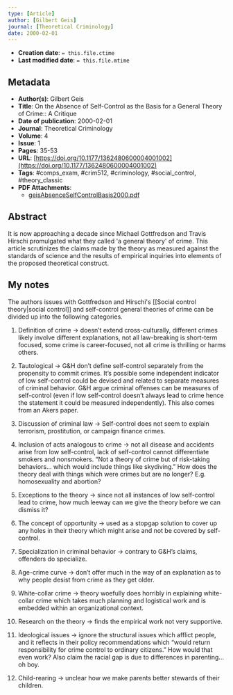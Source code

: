 ```yaml
---
type: [Article]
author: [Gilbert Geis]
journal: [Theoretical Criminology]
date: 2000-02-01
---
```


* **Creation date**: `= this.file.ctime`
* **Last modified date**: `= this.file.mtime`

## Metadata

* **Author(s)**: Gilbert Geis
* **Title**: On the Absence of Self-Control as the Basis for a General Theory of Crime:: A Critique
* **Date of publication**: 2000-02-01
* **Journal**: Theoretical Criminology
* **Volume**: 4
* **Issue**: 1
* **Pages**: 35-53
* **URL**: [https://doi.org/10.1177/1362480600004001002](https://doi.org/10.1177/1362480600004001002)
* **Tags**: #comps_exam, #crim512, #criminology, #social_control, #theory_classic
* **PDF Attachments**:
  * [geisAbsenceSelfControlBasis2000.pdf](zotero://open-pdf/library/items/ZNBG6RVH)

## Abstract

It is now approaching a decade since Michael Gottfredson and Travis Hirschi promulgated what they called 'a general theory' of crime. This article scrutinizes the claims made by the theory as measured against the standards of science and the results of empirical inquiries into elements of the proposed theoretical construct.

## My notes

The authors issues with Gottfredson and Hirschi's [[Social control theory|social control]] and self-control general theories of crime can be divided up into the following categories.

1. Definition of crime -> doesn’t extend cross-culturally, different crimes likely involve different explanations, not all law-breaking is short-term focused, some crime is career-focused, not all crime is thrilling or harms others.
   
2. Tautological -> G&H don’t define self-control separately from the propensity to commit crimes. It’s possible some independent indicator of low self-control could be devised and related to separate measures of criminal behavior. G&H argue criminal offenses can be measures of self-control (even if low self-control doesn’t always lead to crime hence the statement it could be measured independently). This also comes from an Akers paper.
   
3. Discussion of criminal law -> Self-control does not seem to explain terrorism, prostitution, or campaign finance crimes.
   
4. Inclusion of acts analogous to crime -> not all disease and accidents arise from low self-control, lack of self-control cannot differentiate smokers and nonsmokers. “Not a theory of crime but of risk-taking behaviors… which would include things like skydiving.” How does the theory deal with things which were crimes but are no longer? E.g. homosexuality and abortion?
   
5. Exceptions to the theory -> since not all instances of low self-control lead to crime, how much leeway can we give the theory before we can dismiss it?
   
6. The concept of opportunity -> used as a stopgap solution to cover up any holes in their theory which might arise and not be covered by self-control.
   
7. Specialization in criminal behavior -> contrary to G&H’s claims, offenders do specialize.
   
8. Age-crime curve -> don’t offer much in the way of an explanation as to why people desist from crime as they get older.
   
9. White-collar crime -> theory woefully does horribly in explaining white-collar crime which takes much planning and logistical work and is embedded within an organizational context.
   
10. Research on the theory -> finds the empirical work not very supportive.
    
11. Ideological issues -> ignore the structural issues which afflict people, and it reflects in their policy recommendations which “would return responsibility for crime control to ordinary citizens.” How would that even work? Also claim the racial gap is due to differences in parenting… oh boy.
    
12. Child-rearing -> unclear how we make parents better stewards of their children.